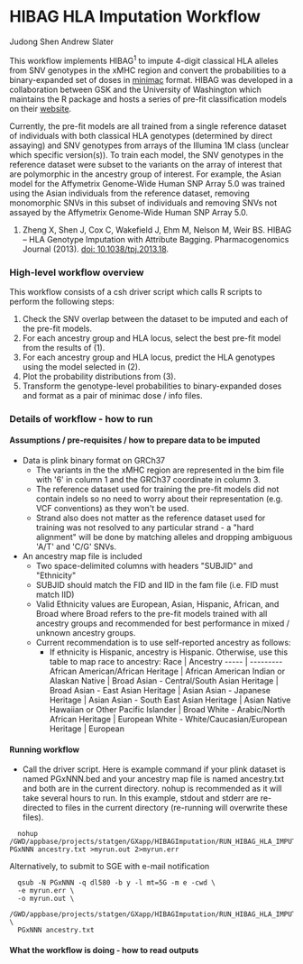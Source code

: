 # HIBAG HLA Imputation Workflow

Judong Shen
Andrew Slater

This workflow implements HIBAG<sup>1</sup> to impute 4-digit classical HLA alleles from SNV genotypes in the xMHC region and convert the probabilities to a binary-expanded set of doses in [minimac](http://genome.sph.umich.edu/wiki/Minimac) format.  HIBAG was developed in a collaboration between GSK and the University of Washington which maintains the R package and hosts a series of pre-fit classification models on their [website](http://www.biostat.washington.edu/~bsweir/HIBAG).

Currently, the pre-fit models are all trained from a single reference dataset of individuals with both classical HLA genotypes (determined by direct assaying) and SNV genotypes from arrays of the Illumina 1M class (unclear which specific version(s)). To train each model, the SNV genotypes in the reference dataset were subset to the variants on the array of interest that are polymorphic in the ancestry group of interest. For example, the Asian model for the Affymetrix Genome-Wide Human SNP Array 5.0 was trained using the Asian individuals from the reference dataset, removing monomorphic SNVs in this subset of individuals and removing SNVs not assayed by the Affymetrix Genome-Wide Human SNP Array 5.0.

1) Zheng X, Shen J, Cox C, Wakefield J, Ehm M, Nelson M, Weir BS. HIBAG – HLA Genotype Imputation with Attribute Bagging. Pharmacogenomics Journal (2013). [doi: 10.1038/tpj.2013.18](http://dx.doi.org/10.1038/tpj.2013.18).

### High-level workflow overview

This workflow consists of a csh driver script which calls R scripts to perform the following steps:

1. Check the SNV overlap between the dataset to be imputed and each of the pre-fit models.
2. For each ancestry group and HLA locus, select the best pre-fit model from the results of (1).
3. For each ancestry group and HLA locus, predict the HLA genotypes using the model selected in (2).
4. Plot the probability distributions from (3).
5. Transform the genotype-level probabilities to binary-expanded doses and format as a pair of minimac dose / info files.


### Details of workflow - how to run

#### Assumptions / pre-requisites / how to prepare data to be imputed
* Data is plink binary format on GRCh37
  * The variants in the the xMHC region are represented in the bim file with '6' in column 1 and the GRCh37 coordinate in column 3.
  * The reference dataset used for training the pre-fit models did not contain indels so no need to worry about their representation (e.g. VCF conventions) as they won't be used.
  * Strand also does not matter as the reference dataset used for training was not resolved to any particular strand - a "hard alignment" will be done by matching alleles and dropping ambiguous 'A/T' and 'C/G' SNVs.
* An ancestry map file is included
  * Two space-delimited columns with headers "SUBJID" and "Ethnicity"
  * SUBJID should match the FID and IID in the fam file (i.e. FID must match IID)
  * Valid Ethnicity values are European, Asian, Hispanic, African, and Broad where Broad refers to the pre-fit models trained with all ancestry groups and recommended for best performance in mixed / unknown ancestry groups.
  * Current recommendation is to use self-reported ancestry as follows:
    * If ethnicity is Hispanic, ancestry is Hispanic. Otherwise, use this table to map race to ancestry:
      Race | Ancestry
      ----- | ---------
      African American/African Heritage | African
      American Indian or Alaskan Native | Broad
      Asian - Central/South Asian Heritage | Broad
      Asian - East Asian Heritage | Asian
      Asian - Japanese Heritage | Asian
      Asian - South East Asian Heritage | Asian
      Native Hawaiian or Other Pacific Islander | Broad
      White - Arabic/North African Heritage | European
      White - White/Caucasian/European Heritage | European

#### Running workflow
* Call the driver script. Here is example command if your plink dataset is named PGxNNN.bed and your ancestry map file is named ancestry.txt and both are in the current directory. nohup is recommended as it will take several hours to run. In this example, stdout and stderr are re-directed to files in the current directory (re-running will overwrite these files).
```
  nohup /GWD/appbase/projects/statgen/GXapp/HIBAGImputation/RUN_HIBAG_HLA_IMPUTATION.sh PGxNNN ancestry.txt >myrun.out 2>myrun.err
```
Alternatively, to submit to SGE with e-mail notification
```
  qsub -N PGxNNN -q dl580 -b y -l mt=5G -m e -cwd \
  -e myrun.err \
  -o myrun.out \
  /GWD/appbase/projects/statgen/GXapp/HIBAGImputation/RUN_HIBAG_HLA_IMPUTATION.sh \
  PGxNNN ancestry.txt
```

#### What the workflow is doing - how to read outputs

